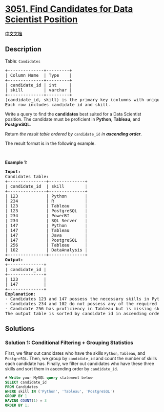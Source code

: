 # [3051. Find Candidates for Data Scientist Position](https://leetcode.com/problems/find-candidates-for-data-scientist-position)

[中文文档](/solution/3000-3099/3051.Find%20Candidates%20for%20Data%20Scientist%20Position/README.md)

<!-- tags: -->

## Description

<p>Table: <font face="monospace"><code>Candidates</code></font></p>

<pre>
+--------------+---------+ 
| Column Name  | Type    | 
+--------------+---------+ 
| candidate_id | int     | 
| skill        | varchar |
+--------------+---------+
(candidate_id, skill) is the primary key (columns with unique values) for this table.
Each row includes candidate_id and skill.
</pre>

<p>Write a query to find the <strong>candidates</strong> best suited for a Data Scientist position. The candidate must be proficient in <strong>Python</strong>, <strong>Tableau</strong>, and <strong>PostgreSQL</strong>.</p>

<p>Return <em>the result table ordered by </em><code>candidate_id</code> <em>in <strong>ascending order</strong></em>.</p>

<p>The result format is in the following example.</p>

<p>&nbsp;</p>
<p><strong class="example">Example 1:</strong></p>

<pre>
<strong>Input:</strong> 
Candidates table:
+---------------+--------------+
| candidate_id  | skill        | 
+---------------+--------------+
| 123           | Python       |
| 234           | R            | 
| 123           | Tableau      | 
| 123           | PostgreSQL   | 
| 234           | PowerBI      | 
| 234           | SQL Server   | 
| 147           | Python       | 
| 147           | Tableau      | 
| 147           | Java         |
| 147           | PostgreSQL   |
| 256           | Tableau      |
| 102           | DataAnalysis |
+---------------+--------------+
<strong>Output:</strong> 
+--------------+
| candidate_id |  
+--------------+
| 123          |  
| 147          | 
+--------------+
<strong>Explanation:</strong> 
- Candidates 123 and 147 possess the necessary skills in Python, Tableau, and PostgreSQL for the data scientist position.
- Candidates 234 and 102 do not possess any of the required skills for this position.
- Candidate 256 has proficiency in Tableau but is missing skills in Python and PostgreSQL.
The output table is sorted by candidate_id in ascending order.
</pre>

## Solutions

### Solution 1: Conditional Filtering + Grouping Statistics

First, we filter out candidates who have the skills `Python`, `Tableau`, and `PostgreSQL`. Then, we group by `candidate_id` and count the number of skills each candidate has. Finally, we filter out candidates who have these three skills and sort them in ascending order by `candidate_id`.

<!-- tabs:start -->

```sql
# Write your MySQL query statement below
SELECT candidate_id
FROM Candidates
WHERE skill IN ('Python', 'Tableau', 'PostgreSQL')
GROUP BY 1
HAVING COUNT(1) = 3
ORDER BY 1;
```

<!-- tabs:end -->

<!-- end -->
